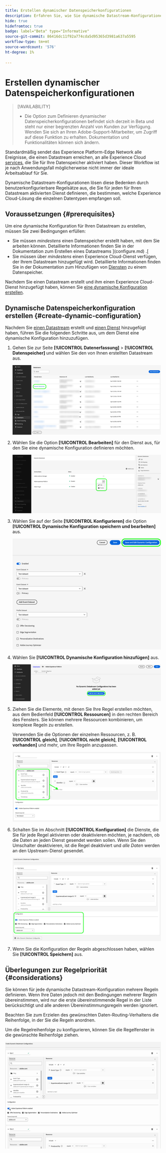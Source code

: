 ```yaml
---
title: Erstellen dynamischer Datenspeicherkonfigurationen
description: Erfahren Sie, wie Sie dynamische Datastream-Konfigurationen erstellen, um Ihre Daten basierend auf Regeln an verschiedene Experience Cloud-Dienste weiterzuleiten.
hide: true
hidefromtoc: true
badge: label="Beta" type="Informative"
source-git-commit: 86416dc11f92a774cda5d95365d3981a637a5595
workflow-type: tm+mt
source-wordcount: '576'
ht-degree: 1%

---
```



# Erstellen dynamischer Datenspeicherkonfigurationen

>[!AVAILABILITY]
>
>* Die Option zum Definieren dynamischer Datenspeicherkonfigurationen befindet sich derzeit in Beta und steht nur einer begrenzten Anzahl von Kunden zur Verfügung. Wenden Sie sich an Ihren Adobe-Support-Mitarbeiter, um Zugriff auf diese Funktion zu erhalten. Dokumentation und Funktionalitäten können sich ändern.

Standardmäßig sendet das Experience Platform-Edge Network alle Ereignisse, die einen Datastream erreichen, an alle Experience Cloud [services](configure.md#add-services), die Sie für Ihre Datenspeicher aktiviert haben. Dieser Workflow ist je nach Anwendungsfall möglicherweise nicht immer der ideale Arbeitsablauf für Sie.

Dynamische Datastream-Konfigurationen lösen diese Bedenken durch benutzerkonfigurierbare Regelsätze aus, die Sie für jeden für Ihren Datastream aktivierten Dienst definieren, die bestimmen, welche Experience Cloud-Lösung die einzelnen Datentypen empfangen soll.

## Voraussetzungen {#prerequisites}

Um eine dynamische Konfiguration für Ihren Datastream zu erstellen, müssen Sie zwei Bedingungen erfüllen:

* Sie müssen *mindestens* einen Datenspeicher erstellt haben, mit dem Sie arbeiten können. Detaillierte Informationen finden Sie in der Dokumentation zum Erstellen eines Datastreams ](configure.md) .[
* Sie müssen über *mindestens* einen Experience Cloud-Dienst verfügen, der Ihrem Datastream hinzugefügt wird. Detaillierte Informationen finden Sie in der Dokumentation zum Hinzufügen von [Diensten](configure.md#add-services) zu einem Datenspeicher.

Nachdem Sie einen Datastream erstellt und ihm einen Experience Cloud-Dienst hinzugefügt haben, können Sie [eine dynamische Konfiguration erstellen](#create-dynamic-configuration).

## Dynamische Datenspeicherkonfiguration erstellen {#create-dynamic-configuration}

Nachdem Sie [einen Datastream](configure.md) erstellt und [einen Dienst](configure.md#add-services) hinzugefügt haben, führen Sie die folgenden Schritte aus, um dem Dienst eine dynamische Konfiguration hinzuzufügen.

1. Gehen Sie zur Seite **[!UICONTROL Datenerfassung]** > **[!UICONTROL Datenspeicher]** und wählen Sie den von Ihnen erstellten Datastream aus.

   ![Bild der Benutzeroberfläche von Datastreams, das die Liste der Datenspeicher anzeigt.](assets/configure-dynamic-datastream/select-datastream.png)

1. Wählen Sie die Option **[!UICONTROL Bearbeiten]** für den Dienst aus, für den Sie eine dynamische Konfiguration definieren möchten.

   ![Bild der Benutzeroberfläche von Datastreams, das die zu einem Datastream hinzugefügten Dienste anzeigt.](assets/configure-dynamic-datastream/select-service.png)

1. Wählen Sie auf der Seite **[!UICONTROL Konfigurieren]** die Option **[!UICONTROL Dynamische Konfiguration speichern und bearbeiten]** aus.

   ![Bild der Benutzeroberfläche von datastreams, das die Seite zur Konfiguration des Datastreams anzeigt.](assets/configure-dynamic-datastream/save-and-edit.png)

1. Wählen Sie **[!UICONTROL Dynamische Konfiguration hinzufügen]** aus.

   ![Bild der Benutzeroberfläche von Datastraams, das die dynamische Konfiguration der Meldung &quot;Keine Regel hinzugefügt&quot; anzeigt.](assets/configure-dynamic-datastream/add-dynamic-config.png)

1. Ziehen Sie die Elemente, mit denen Sie Ihre Regel erstellen möchten, aus dem Bedienfeld **[!UICONTROL Ressourcen]** in den rechten Bereich des Fensters. Sie können mehrere Ressourcen kombinieren, um komplexe Regeln zu erstellen.

   Verwenden Sie die Optionen der einzelnen Ressourcen, z. B. **[!UICONTROL gleich]**, **[!UICONTROL nicht gleich]**, **[!UICONTROL vorhanden]** und mehr, um Ihre Regeln anzupassen.

   ![Bild der Benutzeroberfläche von Datastraams mit der dynamischen Konfigurationsregel.](assets/configure-dynamic-datastream/drag-resources.png)

1. Schalten Sie im Abschnitt **[!UICONTROL Konfiguration]** die Dienste, die Sie für jede Regel aktivieren oder deaktivieren möchten, je nachdem, ob die Daten an jeden Dienst gesendet werden sollen. Wenn Sie den Umschalter deaktivieren, ist die Regel deaktiviert und *alle Daten* werden an den Upstream-Dienst gesendet.

   ![Bild der Benutzeroberfläche von Datastraams mit der dynamischen Konfigurationsregel.](assets/configure-dynamic-datastream/enable-service.png)

1. Wenn Sie die Konfiguration der Regeln abgeschlossen haben, wählen Sie **[!UICONTROL Speichern]** aus.

## Überlegungen zur Regelpriorität {#considerations}

Sie können für jede dynamische Datastream-Konfiguration mehrere Regeln definieren. Wenn Ihre Daten jedoch mit den Bedingungen mehrerer Regeln übereinstimmen, wird nur die erste übereinstimmende Regel in der Liste berücksichtigt und alle anderen Übereinstimmungsregeln werden ignoriert.

Beachten Sie zum Erzielen des gewünschten Daten-Routing-Verhaltens die Reihenfolge, in der Sie die Regeln anordnen.

Um die Regelreihenfolge zu konfigurieren, können Sie die Regelfenster in die gewünschte Reihenfolge ziehen.

![GIF, die zeigt, wie die Reihenfolge der Regeln durch Ziehen und Ablegen geändert werden kann.](assets/configure-dynamic-datastream/move-rules.gif)